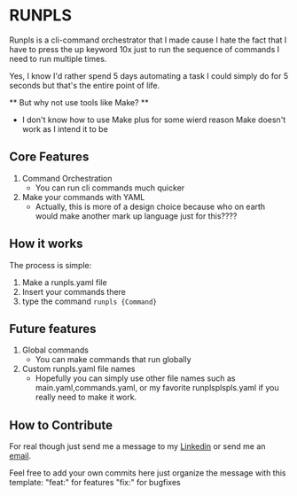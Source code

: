 # RUNPLS 
Runpls is a cli-command orchestrator that I made cause I hate the fact that I have to press the up keyword 10x just to run the sequence of commands I need to run multiple times.

Yes, I know I'd rather spend 5 days automating a task I could simply do for 5 seconds but that's the entire point of life. 

** But why not use tools like Make? **
- I don't know how to use Make plus for some wierd reason Make doesn't work as I intend it to be

## Core Features
1. Command Orchestration
    - You can run cli commands much quicker 
2. Make your commands with YAML
    - Actually, this is more of a design choice because who on earth would make another mark up language just for this????

## How it works
The process is simple:
1. Make a runpls.yaml file
2. Insert your commands there
3. type the command ```runpls {Command}```

## Future features
1. Global commands
    - You can make commands that run globally
2. Custom runpls.yaml file names
    - Hopefully you can simply use other file names such as main.yaml,commands.yaml, or my favorite runplsplspls.yaml if you really need to make it work.

## How to Contribute
For real though just send me a message to my [Linkedin](https://www.linkedin.com/in/will-vincent-parrone-8763311ba/?originalSubdomain=ph) or send me an [email](mailto:wvparrone@gmail.com).

Feel free to add your own commits here just organize the message with this template:
"feat:<description>" for features
"fix:<description>" for bugfixes

